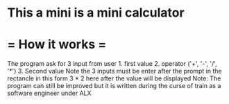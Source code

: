This a mini is a mini calculator
====================================================
=               How it works                       =
====================================================
The program ask for 3 input from user
	1. first value
	2. operator ('+', '-', '/',  '*')
	3. Second value
Note the 3 inputs must be enter after the prompt in the rectancle in this form
			3 * 2
here after the value will be displayed
Note:
The program can still be improved but it is written during the curse of train as a software engineer under ALX
